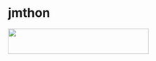 # jmthon

<p align="left"><a href="https://heroku.com/deploy?template=https://github.com/sost/music"> <img src="https://img.shields.io/badge/Deploy%20To%20Heroku-purple?style=for-the-badge&logo=heroku" width="320" height="58.45"/></a></p>
